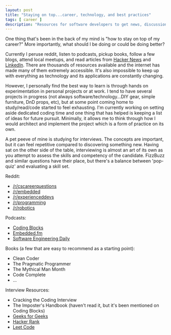 ```yaml
---
layout: post
title: "Staying on top...career, technology, and best practices"
tags: [ career ]
description: "Resources for software developers to get news, discussion, and practice."
---
```


One thing that's been in the back of my mind is "how to stay on top of my career?"  More importantly, what should I be doing or could be doing better?

Currently I peruse reddit, listen to podcasts, pickup books, follow a few blogs, attend local meetups, and read articles from [Hacker News](https://news.ycombinator.com/) and [LinkedIn](https://www.linkedin.com).  There are thousands of resources available and the internet has made many of them extremely accessible.  It's also impossible to keep up with everything as technology and its applications are constantly changing.

However, I personally find the best way to learn is through hands on experimentation in personal projects or at work.  I tend to have several projects in progress (not always software/technology...DIY gear, simple furniture, DnD props, etc), but at some point coming home to study/read/code started to feel exhausting.  I'm currently working on setting aside dedicated coding time and one thing that has helped is keeping a list of ideas for future pursuit.  Minimally, it allows me to think through how I would architect and implement the project which is a form of practice on its own.

A pet peeve of mine is studying for interviews.  The concepts are important, but it can feel repetitive compared to discovering something new.  Having sat on the other side of the table, interviewing is almost an art of its own as you attempt to assess the skills and competency of the candidate.  FizzBuzz and similar questions have their place, but there's a balance between 'pop-quiz' and evaluating a skill set.

Reddit:
* [/r/cscareerquestions](https://www.reddit.com/r/cscareerquestions/)
* [/r/embedded](https://www.reddit.com/r/embedded/)
* [/r/experienceddevs](https://www.reddit.com/r/ExperiencedDevs/)
* [/r/programming](https://www.reddit.com/r/programming/)
* [/r/robotics](https://www.reddit.com/r/robotics/)

Podcasts:
* [Coding Blocks](https://www.codingblocks.net/)
* [Embedded.fm](https://www.embedded.fm/)
* [Software Engineering Daily](https://softwareengineeringdaily.com/)

Books (a few that are easy to recommend as a starting point):
* Clean Coder
* The Pragmatic Programmer
* The Mythical Man Month
* Code Complete
* ...

Interview Resources:
* Cracking the Coding Interview
* The Imposter's Handbook (haven't read it, but it's been mentioned on Coding Blocks)
* [Geeks for Geeks](https://www.geeksforgeeks.org/)
* [Hacker Rank](https://www.hackerrank.com/)
* [Leet Code](https://leetcode.com/)
